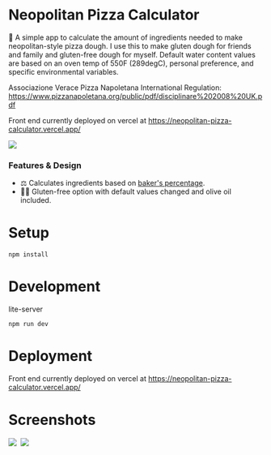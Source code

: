 # Neopolitan Pizza Calculator

:pizza: A simple app to calculate the amount of ingredients needed to make neopolitan-style pizza dough. I use this to make gluten dough for friends and family and gluten-free dough for myself. Default water content values are based on an oven temp of 550F (289degC), personal preference, and specific environmental variables.

Associazione Verace Pizza Napoletana International Regulation: https://www.pizzanapoletana.org/public/pdf/disciplinare%202008%20UK.pdf

Front end currently deployed on vercel at https://neopolitan-pizza-calculator.vercel.app/

<kbd> 
<img src="https://user-images.githubusercontent.com/85373263/136106025-b3cb21a7-833b-41a5-8f71-3b638a481789.png"/>
</kbd>

### Features & Design

- :balance_scale: Calculates ingredients based on [baker's percentage](https://en.wikipedia.org/wiki/Baker_percentage).
- :no_entry_sign::ear_of_rice: Gluten-free option with default values changed and olive oil included.

# Setup

```
npm install
```

# Development

lite-server

```
npm run dev
```

# Deployment

Front end currently deployed on vercel at https://neopolitan-pizza-calculator.vercel.app/

# Screenshots

<kbd> 
<img src="https://user-images.githubusercontent.com/85373263/136106025-b3cb21a7-833b-41a5-8f71-3b638a481789.png"/>
</kbd>

<kbd> 
<img src="https://user-images.githubusercontent.com/85373263/136106035-0a7efdba-5f80-482f-96ad-4fcb32119459.png"/>
</kbd>
